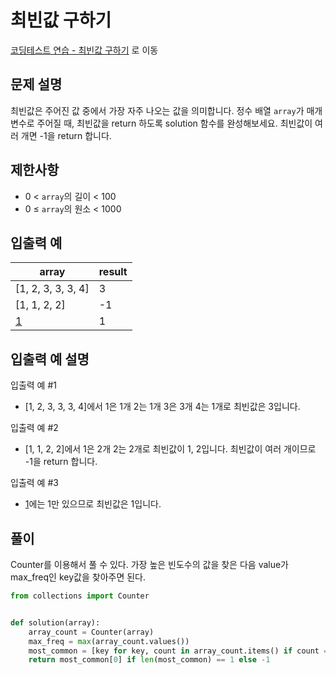 # 최빈값 구하기

[코딩테스트 연습 - 최빈값 구하기][1] 로 이동

## 문제 설명

최빈값은 주어진 값 중에서 가장 자주 나오는 값을 의미합니다. 정수 배열 `array`가 매개변수로 주어질 때, 최빈값을 return 하도록 solution 함수를 완성해보세요. 최빈값이 여러 개면 -1을 return 합니다.

## 제한사항

- 0 < `array`의 길이 < 100
- 0 ≤ `array`의 원소 < 1000

## 입출력 예

| array              | result |
| ------------------ | ------ |
| [1, 2, 3, 3, 3, 4] | 3      |
| [1, 1, 2, 2]       | -1     |
| [1]                | 1      |

## 입출력 예 설명

입출력 예 #1

- [1, 2, 3, 3, 3, 4]에서 1은 1개 2는 1개 3은 3개 4는 1개로 최빈값은 3입니다.

입출력 예 #2

- [1, 1, 2, 2]에서 1은 2개 2는 2개로 최빈값이 1, 2입니다. 최빈값이 여러 개이므로 -1을 return 합니다.

입출력 예 #3

- [1]에는 1만 있으므로 최빈값은 1입니다.

## 풀이

Counter를 이용해서 풀 수 있다.
가장 높은 빈도수의 값을 찾은 다음 value가 max_freq인 key값을 찾아주면 된다.

```python
from collections import Counter


def solution(array):
    array_count = Counter(array)
    max_freq = max(array_count.values())
    most_common = [key for key, count in array_count.items() if count == max_freq]
    return most_common[0] if len(most_common) == 1 else -1
```

[1]: https://school.programmers.co.kr/learn/courses/30/lessons/120812
